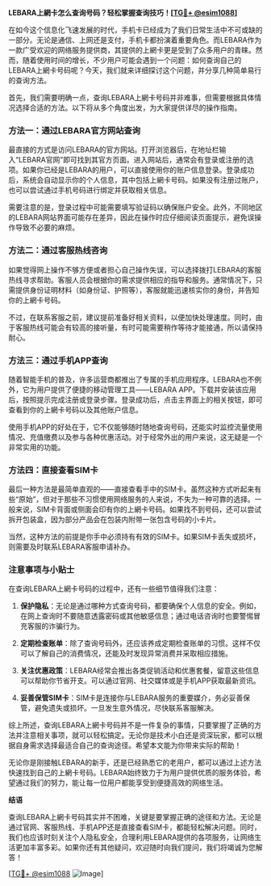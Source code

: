 **LEBARA上網卡怎么查询号码？轻松掌握查询技巧！[[TG💪+ @esim1088](https://t.me/s/esim1088)]**

在如今这个信息化飞速发展的时代，手机卡已经成为了我们日常生活中不可或缺的一部分。无论是通信、上网还是支付，手机卡都扮演着重要角色。而LEBARA作为一款广受欢迎的网络服务提供商，其提供的上網卡更是受到了众多用户的青睐。然而，随着使用时间的增长，不少用户可能会遇到一个问题：如何查询自己的LEBARA上網卡号码呢？今天，我们就来详细探讨这个问题，并分享几种简单易行的查询方法。

首先，我们需要明确一点，查询LEBARA上網卡号码并非难事，但需要根据具体情况选择合适的方法。以下将从多个角度出发，为大家提供详尽的操作指南。

### 方法一：通过LEBARA官方网站查询

最直接的方式是访问LEBARA的官方网站。打开浏览器后，在地址栏输入“LEBARA官网”即可找到其官方页面。进入网站后，通常会有登录或注册的选项。如果你已经是LEBARA的用户，可以直接使用你的账户信息登录。登录成功后，系统会自动显示你的个人信息，其中包括上網卡号码。如果没有注册过账户，也可以尝试通过手机号码进行绑定并获取相关信息。

需要注意的是，登录过程中可能需要填写验证码以确保账户安全。此外，不同地区的LEBARA网站界面可能存在差异，因此在操作时应仔细阅读页面提示，避免误操作导致不必要的麻烦。

### 方法二：通过客服热线咨询

如果觉得网上操作不够方便或者担心自己操作失误，可以选择拨打LEBARA的客服热线寻求帮助。客服人员会根据你的需求提供相应的指导和服务。通常情况下，只需提供身份证明材料（如身份证、护照等），客服就能迅速核实你的身份，并告知你的上網卡号码。

不过，在联系客服之前，建议提前准备好相关资料，以便加快处理速度。同时，由于客服热线可能会有较高的接听量，有时可能需要稍作等待才能接通，所以请保持耐心。

### 方法三：通过手机APP查询

随着智能手机的普及，许多运营商都推出了专属的手机应用程序。LEBARA也不例外，它为用户提供了便捷的移动管理工具——LEBARA APP。下载并安装该应用后，按照提示完成注册或登录步骤。登录成功后，点击主界面上的相关按钮，即可查看到你的上網卡号码以及其他账户信息。

使用手机APP的好处在于，它不仅能够随时随地查询号码，还能实时监控流量使用情况、充值缴费以及参与各种优惠活动。对于经常外出的用户来说，这无疑是一个非常实用的功能。

### 方法四：直接查看SIM卡

最后一种方法是最简单直观的——直接查看手中的SIM卡。虽然这种方式听起来有些“原始”，但对于那些不习惯使用网络服务的人来说，不失为一种可靠的选择。一般来说，SIM卡背面或侧面会印有你的上網卡号码。如果找不到号码，还可以尝试拆开包装盒，因为部分产品会在包装内附带一张包含号码的小卡片。

当然，这种方法的前提是你手中必须持有有效的SIM卡。如果SIM卡丢失或损坏，则需要及时联系LEBARA客服申请补办。

### 注意事项与小贴士

在查询LEBARA上網卡号码的过程中，还有一些细节值得我们注意：

1. **保护隐私**：无论是通过哪种方式查询号码，都要确保个人信息的安全。例如，在网上查询时不要随意透露密码或其他敏感信息；通过电话咨询时也要警惕冒充客服的诈骗行为。
   
2. **定期检查账单**：除了查询号码外，还应该养成定期检查账单的习惯。这样不仅可以了解自己的消费情况，还能及时发现异常消费并采取相应措施。

3. **关注优惠政策**：LEBARA经常会推出各类促销活动和优惠套餐，留意这些信息可以帮助你节省开支。可以通过官网、社交媒体或是手机APP获取最新资讯。

4. **妥善保管SIM卡**：SIM卡是连接你与LEBARA服务的重要媒介，务必妥善保管，避免遗失或损坏。一旦发生意外情况，尽快联系客服解决。

综上所述，查询LEBARA上網卡号码并不是一件复杂的事情，只要掌握了正确的方法并注意相关事项，就可以轻松搞定。无论你是技术小白还是资深玩家，都可以根据自身需求选择最适合自己的查询途径。希望本文能为你带来实际的帮助！

无论你是刚接触LEBARA的新手，还是已经熟悉它的老用户，都可以通过上述方法快速找到自己的上網卡号码。LEBARA始终致力于为用户提供优质的服务体验，希望通过我们的努力，能让每一位用户都能享受到便捷高效的网络生活。

**结语**

查询LEBARA上網卡号码其实并不困难，关键是要掌握正确的途径和方法。无论是通过官网、客服热线、手机APP还是直接查看SIM卡，都能轻松解决问题。同时，我们也应该时刻关注个人隐私安全，合理利用LEBARA提供的各项服务，让网络生活更加丰富多彩。如果你还有其他疑问，欢迎随时向我们提问，我们将竭诚为您解答！

[[TG💪+ @esim1088](https://t.me/s/esim1088) ![Image](https://i.postimg.cc/4NQfJmqS/Snipaste-2025-05-13-00-14-12.png)]